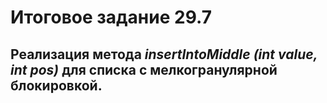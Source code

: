 # Итоговое задание 29.7

## Реализация метода ___insertIntoMiddle___ _(int value, int pos)_ для списка с мелкогранулярной блокировкой.
